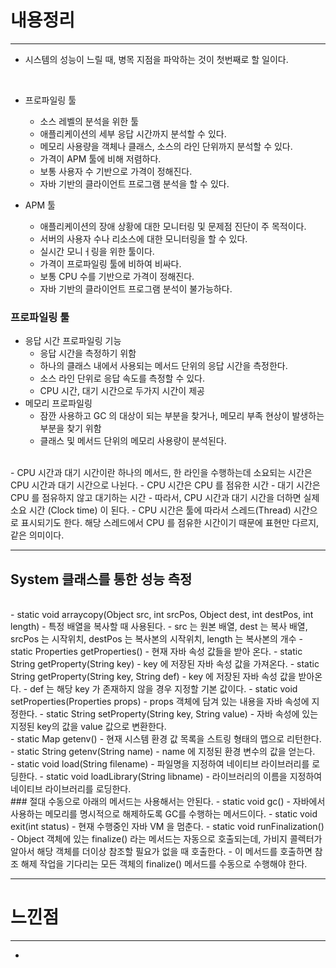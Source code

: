 # 내용정리

---

- 시스템의 성능이 느릴 때, 병목 지점을 파악하는 것이 첫번째로 할 일이다.
<br />

- 프로파일링 툴
  - 소스 레벨의 분석을 위한 툴
  - 애플리케이션의 세부 응답 시간까지 분석할 수 있다.
  - 메모리 사용량을 객체나 클래스, 소스의 라인 단위까지 분석할 수 있다.
  - 가격이 APM 툴에 비해 저렴하다.
  - 보통 사용자 수 기반으로 가격이 정해진다.
  - 자바 기반의 클라이언트 프로그램 분석을 할 수 있다.

- APM 툴
  - 애플리케이션의 장애 상황에 대한 모니터링 및 문제점 진단이 주 목적이다.
  - 서버의 사용자 수나 리소스에 대한 모니터링을 할 수 있다.
  - 실시간 모니ㅓ링을 위한 툴이다.
  - 가격이 프로파일링 툴에 비하여 비싸다.
  - 보통 CPU 수를 기반으로 가격이 정해진다.
  - 자바 기반의 클라이언트 프로그램 분석이 불가능하다.


### 프로파일링 툴
- 응답 시간 프로파일링 기능
  - 응답 시간을 측정하기 위함
  - 하나의 클래스 내에서 사용되는 메서드 단위의 응답 시간을 측정한다.
  - 소스 라인 단위로 응답 속도를 측정할 수 있다.
  - CPU 시간, 대기 시간으로 두가지 시간이 제공
- 메모리 프로파일링
  - 잠깐 사용하고 GC 의 대상이 되는 부분을 찾거나, 메모리 부족 현상이 발생하는 부분을 찾기 위함
  - 클래스 및 메서드 단위의 메모리 사용량이 분석된다.


<br />
- CPU 시간과 대기 시간이란 하나의 메서드, 한 라인을 수행하는데 소요되는 시간은 CPU 시간과 대기 시간으로 나뉜다.
  - CPU 시간은 CPU 를 점유한 시간
  - 대기 시간은 CPU 를 점유하지 않고 대기하는 시간
- 따라서, CPU 시간과 대기 시간을 더하면 실제 소요 시간 (Clock time) 이 된다.
- CPU 시간은 툴에 따라서 스레드(Thread) 시간으로 표시되기도 한다. 해당 스레드에서 CPU 를 점유한 시간이기 때문에 표현만 다르지, 같은 의미이다.

---

## System 클래스를 통한 성능 측정
<br />
- static void arraycopy(Object src, int srcPos, Object dest, int destPos, int length)
  - 특정 배열을 복사할 때 사용된다.
  - src 는 원본 배열, dest 는 복사 배열, srcPos 는 시작위치, destPos 는 복사본의 시작위치, length 는 복사본의 개수
- static Properties getProperties()
  - 현재 자바 속성 값들을 받아 온다.
- static String getProperty(String key)
  - key 에 저장된 자바 속성 값을 가져온다.
- static String getProperty(String key, String def)
  - key 에 저장된 자바 속성 값을 받아온다.
  - def 는 해당 key 가 존재하지 않을 경우 지정할 기본 값이다.
- static void setProperties(Properties props)
  - props 객체에 담겨 있는 내용을 자바 속성에 지정한다.
- static String setProperty(String key, String value)
  - 자바 속성에 있는 지정된 key의 값을 value 값으로 변환한다.

<br />
- static Map<String,String> getenv()
  - 현재 시스템 환경 값 목록을 스트링 형태의 맵으로 리턴한다.
- static String getenv(String name)
  - name 에 지정된 환경 변수의 값을 얻는다.

<br />
- static void load(String filename)
  - 파일명을 지정하여 네이티브 라이브러리를 로딩한다.
- static void loadLibrary(String libname)
  - 라이브러리의 이름을 지정하여 네이티브 라이브러리를 로딩한다.

<br />
### 절대 수동으로 아래의 메서드는 사용해서는 안된다.
- static void gc()
  - 자바에서 사용하는 메모리를 명시적으로 해제하도록 GC를 수행하는 메서드이다.
- static void exit(int status)
  - 현재 수행중인 자바 VM 을 멈춘다.
- static void runFinalization()
  - Object 객체에 있는 finalize() 라는 메서드는 자동으로 호출되는데, 가비지 콜렉터가 알아서 해당 객체를 더이상 참조할 필요가 없을 때 호출한다.
  - 이 메서드를 호출하면 참조 해제 작업을 기다리는 모든 객체의 finalize() 메서드를 수동으로 수행해야 한다.


---

# 느낀점
---

- 
